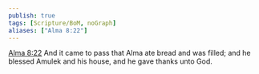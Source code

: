 ```yaml
---
publish: true
tags: [Scripture/BoM, noGraph]
aliases: ["Alma 8:22"]
---
```

[Alma 8:22](https://churchofjesuschrist.org/study/scriptures/bofm/alma/8?lang=eng&id=p22#p22) And it came to pass that Alma ate bread and was filled; and he blessed Amulek and his house, and he gave thanks unto God.
